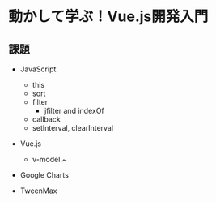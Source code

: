 # 動かして学ぶ！Vue.js開発入門

## 課題
- JavaScript
  - this
  - sort
  - filter
    - jfilter and indexOf
  - callback
  - setInterval, clearInterval

- Vue.js
  - v-model.~

- Google Charts
- TweenMax

